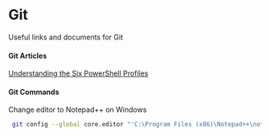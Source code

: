 # Git
Useful links and documents for Git

#### Git Articles

[Understanding the Six PowerShell Profiles](https://devblogs.microsoft.com/scripting/understanding-the-six-powershell-profiles/)

#### Git Commands

Change editor to Notepad++ on Windows

```sh
 git config --global core.editor "'C:\Program Files (x86)\Notepad++\notepad++.exe' -multiInst -notabbar -nosession -noPlugin"
```
